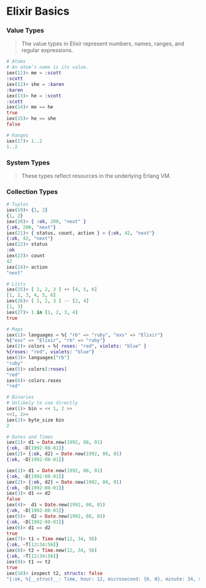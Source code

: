 # Elixir Basics

### Value Types

> The value types in Elixir represent numbers, names, ranges, and regular expressions.

```Elixir
# Atoms
# An atom’s name is its value.
iex(11)> me = :scott
:scott
iex(12)> she = :karen
:karen
iex(13)> he = :scott
:scott
iex(14)> me == he
true
iex(15)> he == she
false
```

```Elixir
# Ranges
iex(17)> 1..2
1..2
```

### System Types

> These types reflect resources in the underlying Erlang VM.

### Collection Types

```Elixir
# Tuples
iex(19)> {1, 2}
{1, 2}
iex(20)> { :ok, 200, "next" }
{:ok, 200, "next"}
iex(21)> { status, count, action } = {:ok, 42, "next"}
{:ok, 42, "next"}
iex(22)> status
:ok
iex(23)> count
42
iex(24)> action
"next"
```

```Elixir
# Lists
iex(25)> [ 1, 2, 3 ] ++ [4, 5, 6]
[1, 2, 3, 4, 5, 6]
iex(26)> [ 1, 2, 3 ] -- [2, 4]
[1, 3]
iex(27)> 1 in [1, 2, 3, 4]
true
```

```Elixir
# Maps
iex(1)> languages = %{ "rb" => "ruby", "exs" => "Elixir"}
%{"exs" => "Elixir", "rb" => "ruby"}
iex(2)> colors = %{ roses: "red", violets: "blue" }
%{roses: "red", violets: "blue"}
iex(3)> languages["rb"]
"ruby"
iex(5)> colors[:roses]
"red"
iex(6)> colors.roses
"red"
```

```Elixir
# Binaries
# Unlikely to use directly
iex(1)> bin = << 1, 2 >>
<<1, 2>>
iex(2)> byte_size bin
2
```

```Elixir
# Dates and Times
iex(1)> d1 = Date.new(1992, 08, 01)
{:ok, ~D[1992-08-01]}
iex(2)> {:ok, d2} = Date.new(1992, 08, 01)
{:ok, ~D[1992-08-01]}

iex(1)> d1 = Date.new(1992, 08, 01)
{:ok, ~D[1992-08-01]}
iex(2)> {:ok, d2} = Date.new(1992, 08, 01)
{:ok, ~D[1992-08-01]}
iex(3)> d1 == d2
false
iex(4)>  d1 = Date.new(1992, 08, 01)
{:ok, ~D[1992-08-01]}
iex(5)>  d2 = Date.new(1992, 08, 01)
{:ok, ~D[1992-08-01]}
iex(6)> d1 == d2
true
iex(7)> t1 = Time.new(12, 34, 56)
{:ok, ~T[12:34:56]}
iex(8)> t2 = Time.new(12, 34, 56)
{:ok, ~T[12:34:56]}
iex(9)> t1 == t2
true
iex(10)> inspect t2, structs: false
"{:ok, %{__struct__: Time, hour: 12, microsecond: {0, 0}, minute: 34, second: 56}}"
```
